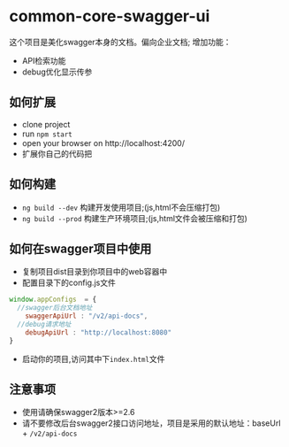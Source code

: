 # common-core-swagger-ui

这个项目是美化swagger本身的文档。偏向企业文档;
增加功能：
- API检索功能
- debug优化显示传参

## 如何扩展
- clone project
- run `npm start`
- open your browser on http://localhost:4200/
- 扩展你自己的代码把

## 如何构建
- `ng build --dev` 构建开发使用项目;(js,html不会压缩打包)
- `ng build --prod` 构建生产环境项目;(js,html文件会被压缩和打包)


## 如何在swagger项目中使用
- 复制项目dist目录到你项目中的web容器中
- 配置目录下的config.js文件
``` js
window.appConfigs  = {
  //swagger后台文档地址
	swaggerApiUrl : "/v2/api-docs",
  //debug请求地址
	debugApiUrl : "http://localhost:8080"
}
```
- 启动你的项目,访问其中下`index.html`文件

## 注意事项
- 使用请确保swagger2版本>=2.6
- 请不要修改后台swagger2接口访问地址，项目是采用的默认地址：baseUrl + `/v2/api-docs`


